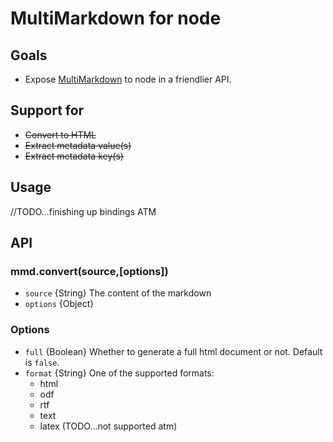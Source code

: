 # MultiMarkdown for node


## Goals

* Expose [MultiMarkdown](https://github.com/fletcher/MultiMarkdown-4) to node in a friendlier API.

## Support for

* ~~Convert to HTML~~
* ~~Extract metadata value(s)~~
* ~~Extract metadata key(s)~~


## Usage

//TODO...finishing up bindings ATM

## API

### mmd.convert(source,[options])

* `source` {String} The content of the markdown
* `options` {Object}

### Options

* `full` {Boolean} Whether to generate a full html document or not. Default is `false`.
* `format` {String} One of the supported formats:
    * html
    * odf
    * rtf
    * text
    * latex (TODO...not supported atm)

